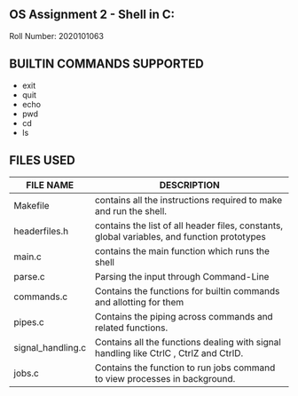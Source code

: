 ## OS Assignment 2 - Shell in C:
 Roll Number: 2020101063  

## BUILTIN COMMANDS SUPPORTED

* exit
* quit
* echo
* pwd
* cd
* ls


## FILES USED

| FILE NAME                  | DESCRIPTION                                                                                                                                      |
|----------------------------|--------------------------------------------------------------------------------------------------------------------------------------------------|
| Makefile                   | contains all the instructions required to make and run the shell.                                                                                |
| headerfiles.h                    | contains the list of all header files, constants, global variables, and function prototypes                                                      |
| main.c                     | contains the main function which runs the shell                                                                                                  |
| parse.c  | Parsing the input through Command-Line                               |
| commands.c    | Contains the functions for builtin commands and allotting for them  
|pipes.c   | Contains the piping across commands and related functions.
| signal_handling.c | Contains all the functions dealing with signal handling like CtrlC , CtrlZ and CtrlD.        
| jobs.c | Contains the function to run jobs command to view processes in background.                                         